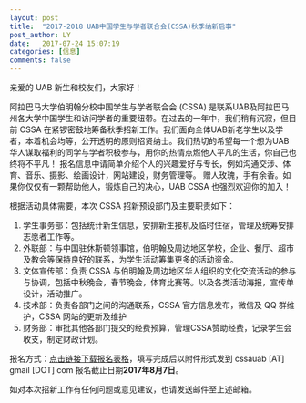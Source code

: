 ```yaml
---
layout: post
title:  "2017-2018 UAB中国学生与学者联合会(CSSA)秋季纳新启事"
post_author: LY
date:   2017-07-24 15:07:19
categories: [信息]
comments: false
---
```



亲爱的 UAB 新生和校友们，大家好！

阿拉巴马大学伯明翰分校中国学生与学者联合会 (CSSA) 是联系UAB及阿拉巴马州各大学中国学生和访问学者的重要纽带。在过去的一年中，我们稍有沉寂，但目前 CSSA 在紧锣密鼓地筹备秋季招新工作。我们面向全体UAB新老学生以及学者，本着机会均等，公开透明的原则招贤纳士。我们热切的希望每一个想为UAB华人谋取福利的同学与学者积极参与，用你的热情点燃他人平凡的生活，你自己也终将不平凡！
报名信息中请简单介绍个人的兴趣爱好与专长，例如沟通交涉、体育、音乐、摄影、绘画设计，网站建设，财务管理等。
赠人玫瑰，手有余香。如果你仅仅有一颗帮助他人，锻炼自己的决心，UAB CSSA 也强烈欢迎你的加入！

<!--more-->

根据活动具体需要，本次 CSSA 招新预设部门及主要职责如下：

1. 学生事务部：包括统计新生信息，安排新生接机及临时住宿，管理及统筹安排志愿者工作等。
2. 外联部：与中国驻休斯顿领事馆，伯明翰及周边地区学校，企业、餐厅、超市及教会等保持良好的联系，为学生活动筹集更多的活动资金。
3. 文体宣传部：负责 CSSA 与伯明翰及周边地区华人组织的文化交流活动的参与与协调，包括中秋晚会，春节晚会，体育比赛等。以及各类活动海报，宣传单设计，活动推广。
4. 技术部：负责各部门之间的沟通联系，CSSA 官方信息发布，微信及 QQ 群维护，CSSA 网站的更新及维护
5. 财务部：审批其他各部门提交的经费预算，管理CSSA赞助经费，记录学生会收支，制定财政计划。

报名方式：[点击链接下载报名表格](https://drive.google.com/file/d/0B2iwszlHM_pmRHdUUVQ3UFU4d0E/view?usp=sharing "UAB CSSA 纳新 Word 文档")，填写完成后以附件形式发到 cssauab [AT] gmail [DOT] com
报名截止日期**2017年8月7日**。

如对本次招新工作有任何问题或意见建议，也请发送邮件至上述邮箱。
